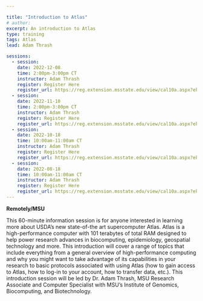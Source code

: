 ```yaml
---

title: "Introduction to Atlas"
# author: 
excerpt: An introduction to Atlas
type: training
tags: Atlas
lead: Adam Thrash

sessions:
  - session: 
    date: 2022-12-08
    time: 2:00pm-3:00pm CT
    instructor: Adam Thrash
    register: Register Here
    register_url: https://reg.extension.msstate.edu/view/cal10a.aspx?ek=&ref=&aa=&sid1=&sid2=&as=81&wp=476&tz=&ms=&nav=&cc=&cat1=&cat2=&cat3=&aid=MSU&rf=&pn=
  - session: 
    date: 2022-11-10
    time: 2:00pm-3:00pm CT
    instructor: Adam Thrash
    register: Register Here
    register_url: https://reg.extension.msstate.edu/view/cal10a.aspx?ek=&ref=&aa=&sid1=&sid2=&as=81&wp=476&tz=&ms=&nav=&cc=&cat1=&cat2=&cat3=&aid=MSU&rf=&pn=
  - session: 
    date: 2022-10-18
    time: 10:00am-11:00am CT
    instructor: Adam Thrash
    register: Register Here
    register_url: https://reg.extension.msstate.edu/view/cal10a.aspx?ek=&ref=&aa=&sid1=&sid2=&as=81&wp=476&tz=&ms=&nav=&cc=&cat1=&cat2=&cat3=&aid=MSU&rf=&pn=
  - session: 
    date: 2022-08-18
    time: 10:00am-11:00am CT
    instructor: Adam Thrash
    register: Register Here
    register_url: https://reg.extension.msstate.edu/view/cal10a.aspx?ek=&ref=&aa=&sid1=&sid2=&as=81&wp=476&tz=&ms=&nav=&cc=&cat1=&cat2=&cat3=&aid=MSU&rf=&pn=
---
```


**Remotely/MSU**   


This 60-minute information session is for anyone interested in learning more about USDA’s new state-of-the art supercomputer Atlas. Atlas is a high-performance computer with 101 terabytes of total RAM designed to help power research advances in biocomputing, epidemiology, geospatial technology and more. This introduction will cover a range of topics that include everything from a general overview of high-performance computing and why you might want to take advantage of its capabilities in your research to basic protocols associated with using Atlas (how to gain access to Atlas, how to log-in to your account, how to transfer data, etc.). This introduction session will be led by Dr. Adam Thrash, MSU Research Associate and Computer Specialist with MSU’s Institute of Genomics, Biocomputing, and Biotechnology.



